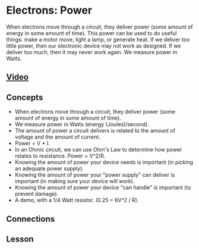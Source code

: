 # Electrons: Power
When electrons move through a circuit, they deliver power (some amount of energy in some amount of time). This power can be used to do useful things: make a motor move, light a lamp, or generate heat. If we deliver too little power, then our electronic device may not work as designed. If we deliver too much, then it may never work again. We measure power in Watts.

## [Video](https://vimeo.com/1029693122)

## Concepts
- When electrons move through a circuit, they deliver power (some amount of energy in some amount of time).
- We measure power in Watts (energy (Joules)/second).
- The amount of power a circuit delivers is related to the amount of voltage and the amount of current.
- Power = V * I.
- In an Ohmic circuit, we can use Ohm's Law to determine how power relates to resistance. Power = V^2/R.
- Knowing the amount of power your device needs is important (in picking an adequate power supply).
- Knowing the amount of power your "power supply" can deliver is important (in making sure your device will work).
- Knowing the amount of power your device "can handle" is important (to prevent damage).
- A demo, with a 1/4 Watt resistor. (0.25 = 6V^2 / R).


## Connections

## Lesson
